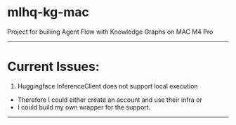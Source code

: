 # mlhq-kg-mac
Project for builiing Agent Flow with Knowledge Graphs on MAC M4 Pro


----

# Current Issues: 


1. Huggingface InferenceClient does not support local execution 
  * Therefore I could either create an account and use their infra or 
  * I could build my own wrapper for the support. 


----
